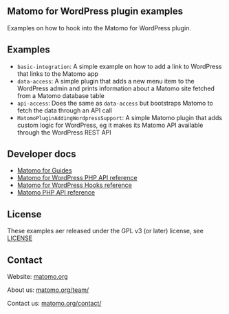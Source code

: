 ## Matomo for WordPress plugin examples

Examples on how to hook into the Matomo for WordPress plugin.

## Examples
* `basic-integration`: A simple example on how to add a link to WordPress that links to the Matomo app
* `data-access`: A simple plugin that adds a new menu item to the WordPress admin and prints information about a Matomo site fetched from a Matomo database table
* `api-access`: Does the same as `data-access` but bootstraps Matomo to fetch the data through an API call
* `MatomoPluginAddingWordpressSupport`: A simple Matomo plugin that adds custom logic for WordPress, eg it makes its Matomo API available through the WordPress REST API

## Developer docs

* [Matomo for Guides](https://developer.matomo.org/guides/wordpress/getting-started)
* [Matomo for WordPress PHP API reference](https://developer.matomo.org/api-reference/wordpress/classes-reference)
* [Matomo for WordPress Hooks reference](https://developer.matomo.org/api-reference/wordpress/hooks-reference)
* [Matomo PHP API reference](https://developer.matomo.org/api-reference/classes)

## License

These examples aer released under the GPL v3 (or later) license, see [LICENSE](LICENSE)

## Contact

Website: [matomo.org](https://matomo.org)

About us: [matomo.org/team/](https://matomo.org/team/)

Contact us: [matomo.org/contact/](https://matomo.org/contact/)
